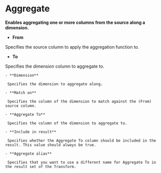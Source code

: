 
# Aggregate

 **Enables aggregating one or more columns from the source along a dimension.**

-	**From**

 Specifies the source column to apply the aggregation function to.
-	**To**

 Specifies the dimension column to aggregate to.
 
    - **Dimension**
     
     Specifies the dimension to aggregate along.

    - **Match on**
     
     Specifies the column of the dimension to match against the (From) source column.

    - **Aggregate To**
     
     Specifies the column of the dimension to aggregate to.

    - **Include in result**
     
     Specifies whether the Aggregate To column should be included in the result. This value should always be true.

    - **Aggregate alias**
     
     Specifies that you want to use a different name for Aggregate To in the result set of the Transform.
